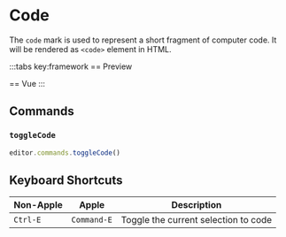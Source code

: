 # Code

The `code` mark is used to represent a short fragment of computer code. It will be rendered as `<code>` element in HTML.

<script setup>
import { ExamplePlaygroundLazy } from '../../components/example-playground-lazy'
import App from '../../components/vue-code/App.vue'
</script>

:::tabs key:framework
== Preview

<ClientOnly><div class="p-2"><App/></div></ClientOnly>
== Vue
<ExamplePlaygroundLazy example="vue-code" />
:::

## Commands

### `toggleCode`

```ts
editor.commands.toggleCode()
```

## Keyboard Shortcuts

| Non-Apple | Apple       | Description                          |
| --------- | ----------- | ------------------------------------ |
| `Ctrl-E`  | `Command-E` | Toggle the current selection to code |
